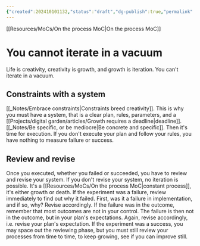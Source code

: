 ```yaml
---
{"created":202410101132,"status":"draft","dg-publish":true,"permalink":"/projects/digital-garden/articles/you-cannot-iterate-in-a-vacuum/","dgPassFrontmatter":true,"updated":"2024-12-21T22:17:50.857+01:00"}
---
```


[[Resources/MoCs/On the process MoC\|On the process MoC]]
# You cannot iterate in a vacuum

Life is creativity, creativity is growth, and growth is iteration. You can't iterate in a vacuum. 
## Constraints with a system
[[_Notes/Embrace constraints\|Constraints breed creativity]]. This is why you must have a system, that is a clear plan, rules, parameters, and a [[Projects/digital garden/articles/Growth requires a deadline\|deadline]]. [[_Notes/Be specific, or be mediocre\|Be concrete and specific]]. 
Then it's time for execution. If you don't execute your plan and follow your rules, you have nothing to measure failure or success.
## Review and revise
Once you executed, whether you failed or succeeded, you have to review and revise your system. If you don't revise your system, no iteration is possible. It's a [[Resources/MoCs/On the process MoC\|constant process]], it's either growth or death.
If the experiment was a failure, review immediately to find out why it failed. First, was it a failure in implementation, and if so, why? Revise accordingly. If the failure was in the outcome, remember that most outcomes are not in your control. The failure is then not in the outcome, but in your plan's expectations. Again, revise accordingly, i.e. revise your plan's expectation. 
If the experiment was a success, you may space out the reviewing phase, but you must still review your processes from time to time, to keep growing, see if you can improve still.